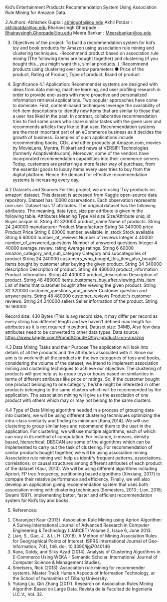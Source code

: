Kid’s Entertainment Products Recommendation System Using Association Rule Mining for Amazon Data.

2.Authors:
Abhishek Gupta          : abhigupta@ou.edu
Akhil Potdar            : akhilpotdar@ou.edu
Bhairavsingh Ghorpade   : Bhairavsingh.Ghorpade@ou.edu
Meera Bankar            : Meerabankar@ou.edu

3. Objectives of the project: To build a recommendation system for kid’s toy and book products for Amazon using association rule mining and clustering techniques.
-Recommend product based on association rule mining (The following items are bought together) and clustering (if you bought this...you might want this, similar products..)
-Recommend products using clustering over below parameters
● Price of the product, Rating of Product, Type of product, Brand of product

4. Significance
4.1 Application:
Recommender systems are designed with ideas from data mining, machine learning, and user profiling research in order to provide end-users with more proactive and personalized information retrieval applications. Two popular approaches have come to dominate. First, content-based techniques leverage the availability of rich item descriptions to identify new items that are similar to those that a user has liked in the past. In contrast, collaborative
recommendation tries to find some users who share similar tastes with the given user and recommends articles they like to that user. Recommendation systems are the most important part of an eCommerce business as it decides the growth of business. Examples of such applications include recommending books, CDs, and other products at Amazon.com, movies by MovieLens, Myntra, Flipkart and news at VERSIFI Technologies (formerly AdaptiveInfo.com). Moreover, some of the vendors have incorporated recommendation capabilities into their commerce servers. Today, customers are preferring a more faster way of purchase, from the essential goods to luxury items every user tries to buy from the digital platform. Hence the demand for effective recommendation systems is increasing every day.

4.2 Datasets and Sources
For this project, we are using ‘Toy products on amazon’ dataset. This dataset is accessed from Kaggle open-source data repository. Dataset has 10000 observations. Each observation represents one user. Dataset has 17 attributes. The original dataset has the following attributes. The meaning, data type, size per attribute is given in the following table. Attributes Meaning Type Val size Size/Attribute
uniq_id
Buyer unique Id.
String
32
320000
product_name
Name of products.
String
24
240000
manufacturer
Product Manufacturer
String
34
340000
price
Product Price
String
6
60000
number_available_in_stock
Stock available
String
6
60000
number_of_reviews
Number of reviews
Integer
4
40000
number_of_answered_questions
Number of answered questions
Integer
4
40000
average_review_rating
Average ratings.
String
6
60000
amazon_category_and_sub_category
Category and subcategories of product
String
24
240000
customers_who_bought_this_item_also_bought
Items bought by customer after buying the given product.
String
34
340000
description
Description of product.
String
48
480000
product_information
Product information.
String
40
400000
product_description
Description of product.
String
48
480000
items_customers_buy_after_viewing_this_item
List of items that customer bought after viewing the given product.
String
32
320000
customer_questions_and_answer
Customer question and answer pairs.
String
48
480000
customer_reviews
Product's customer reviews.
String
24
240000
sellers
Seller information of the product.
String
16
160000

Record size: 430 Bytes (This is avg record size, it may differ per record as every string has different length and we haven’t defined max length for attributes as it is not required in python), Dataset size: 34MB, Also few data attributes need to be converted to other data types. Data source: https://www.kaggle.com/PromptCloudHQ/toy-products-on-amazon

4.3 Data Mining Tasks and their Purpose
The application will look into details of all the products and the attributes associated with it. Since our aim is to work with all the products in the two categories of toys and books, considering the volume of the dataset, we intend to implement association mining and clustering techniques to achieve our objective. The clustering of products will give help us to group toys or books based on similarities in terms of different attributes like price or ratings. So, if the customer bought one product belonging to one category, he/she might be interested in other products belonging to the same clusters which will be recommended by the application. The association mining will give us the association of one product with others which may or may not belong to the same clusters.

4.4 Type of Data Mining algorithm needed
In a process of grouping data into clusters, we will be using different clustering techniques optimizing the intra-class similarity and finding its minimum [Rana,2014]. We will use clustering to group similar toys and recommend them to the user in the application. For clustering, we will use multiple algorithms, each of which can vary in its method of computation. For instance, k-means, density based, hierarchical, DBSCAN are some of the algorithms which can be implemented to carry out the task of clustering. For recommendation of similar products bought
together, we will be using association mining. Association rule mining well help us identify frequent patterns, associations, correlations, or causal structures among different attributes of each product of the dataset (Kaur, 2013). We will be using different algorithms including Apriori, FP tree frequency, partitioning based algorithms (Xinxiang, 2017) to compare their relative performance and efficiency.
Finally, we will also develop an application giving recommendation system that uses both association mining with clustering techniques (Semesters, 2013 ; Lian, 2018; Swami 1997). implementing better, faster and efficient recommendation system for Kid’s toy and books.

5. References:
1) Charanjeet Kaur (2013) .Association Rule Mining using Apriori Algorithm: A Survey.International Journal of Advanced Research in Computer Engineering & Technology (IJARCET) Volume 2, Issue 6, June 2013.
2) Lian, S., Gao, J., & Li, H. (2018). A Method of Mining Association Rules for Geographical Points of Interest. ISPRS International Journal of Geo-Information, 7(4), 146. doi: 10.3390/ijgi7040146
3) Rana, Goldy, and Silky Azad (2014). Analysis of Clustering Algorithms in E-Commerce Using WEKA - Semantic Scholar. International Journal of Computer Science & Management Studies.
4) Smetsers, Rick (2013). Association rule mining for recommender systems. Master Track Human Aspects of Information Technology, at the School of humanities of Tilburg University.
5) Yutang Liu, Qin Zhang (2017). Research on Association Rules Mining Algorithm Based on Large Data. Revista de la Facultad de Ingeniería U.C.V., Vol. 32.
